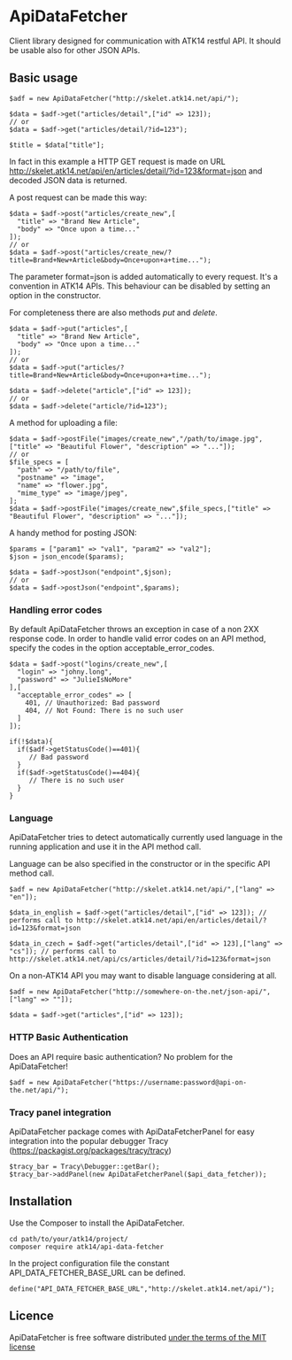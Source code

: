 ApiDataFetcher
==============

Client library designed for communication with ATK14 restful API.
It should be usable also for other JSON APIs.

Basic usage
-----------

    $adf = new ApiDataFetcher("http://skelet.atk14.net/api/");

    $data = $adf->get("articles/detail",["id" => 123]);
    // or
    $data = $adf->get("articles/detail/?id=123");

    $title = $data["title"];

In fact in this example a HTTP GET request is made on URL http://skelet.atk14.net/api/en/articles/detail/?id=123&format=json and decoded JSON data is returned.

A post request can be made this way:

    $data = $adf->post("articles/create_new",[
      "title" => "Brand New Article",
      "body" => "Once upon a time..."
    ]);
    // or
    $data = $adf->post("articles/create_new/?title=Brand+New+Article&body=Once+upon+a+time...");

The parameter format=json is added automatically to every request. It's a convention in ATK14 APIs. This behaviour can be disabled by setting an option in the constructor.

For completeness there are also methods *put* and *delete*.

    $data = $adf->put("articles",[
      "title" => "Brand New Article",
      "body" => "Once upon a time..."
    ]);
    // or
    $data = $adf->put("articles/?title=Brand+New+Article&body=Once+upon+a+time...");

    $data = $adf->delete("article",["id" => 123]);
    // or
    $data = $adf->delete("article/?id=123");

A method for uploading a file:

    $data = $adf->postFile("images/create_new","/path/to/image.jpg",["title" => "Beautiful Flower", "description" => "..."]);
    // or
    $file_specs = [
      "path" => "/path/to/file",
      "postname" => "image",
      "name" => "flower.jpg",
      "mime_type" => "image/jpeg",
    ];
    $data = $adf->postFile("images/create_new",$file_specs,["title" => "Beautiful Flower", "description" => "..."]);

A handy method for posting JSON:

    $params = ["param1" => "val1", "param2" => "val2"];
    $json = json_encode($params);

    $data = $adf->postJson("endpoint",$json);
    // or
    $data = $adf->postJson("endpoint",$params);

### Handling error codes

By default ApiDataFetcher throws an exception in case of a non 2XX response code.
In order to handle valid error codes on an API method, specify the codes in the option acceptable_error_codes.

    $data = $adf->post("logins/create_new",[
      "login" => "johny.long",
      "password" => "JulieIsNoMore"
    ],[
      "acceptable_error_codes" => [
        401, // Unauthorized: Bad password
        404, // Not Found: There is no such user
      ]
    ]);
 
    if(!$data){
      if($adf->getStatusCode()==401){
         // Bad password
      }
      if($adf->getStatusCode()==404){
         // There is no such user
      }
    }

### Language

ApiDataFetcher tries to detect automatically currently used language in the running application and use it in the API method call.

Language can be also specified in the constructor or in the specific API method call.

    $adf = new ApiDataFetcher("http://skelet.atk14.net/api/",["lang" => "en"]);

    $data_in_english = $adf->get("articles/detail",["id" => 123]); // performs call to http://skelet.atk14.net/api/en/articles/detail/?id=123&format=json

    $data_in_czech = $adf->get("articles/detail",["id" => 123],["lang" => "cs"]); // performs call to http://skelet.atk14.net/api/cs/articles/detail/?id=123&format=json

On a non-ATK14 API you may want to disable language considering at all.

    $adf = new ApiDataFetcher("http://somewhere-on-the.net/json-api/",["lang" => ""]);

    $data = $adf->get("articles",["id" => 123]);

### HTTP Basic Authentication

Does an API require basic authentication? No problem for the ApiDataFetcher!

    $adf = new ApiDataFetcher("https://username:password@api-on-the.net/api/");

### Tracy panel integration

ApiDataFetcher package comes with ApiDataFetcherPanel for easy integration into the popular debugger Tracy (https://packagist.org/packages/tracy/tracy)

    $tracy_bar = Tracy\Debugger::getBar();
    $tracy_bar->addPanel(new ApiDataFetcherPanel($api_data_fetcher));

Installation
------------

Use the Composer to install the ApiDataFetcher.

    cd path/to/your/atk14/project/
    composer require atk14/api-data-fetcher

In the project configuration file the constant API_DATA_FETCHER_BASE_URL can be defined.

    define("API_DATA_FETCHER_BASE_URL","http://skelet.atk14.net/api/");

Licence
-------

ApiDataFetcher is free software distributed [under the terms of the MIT license](http://www.opensource.org/licenses/mit-license)
